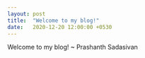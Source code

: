 ```yaml
---
layout: post
title:  "Welcome to my blog!"
date:   2020-12-20 12:00:00 +0530 
---
```

Welcome to my blog!
              ~ Prashanth Sadasivan
